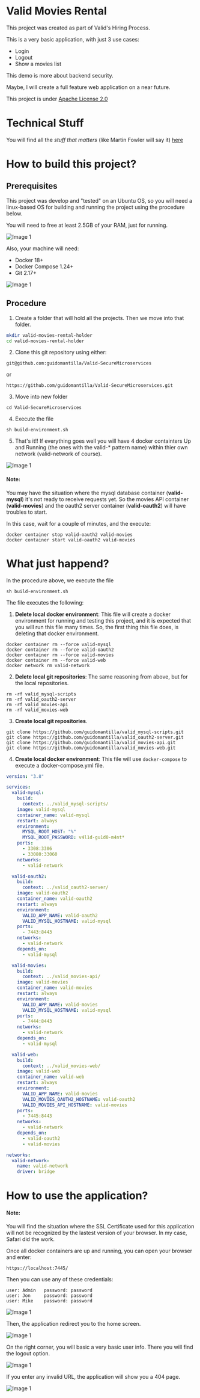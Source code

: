 # Valid  Movies Rental
This project was created as part of Valid's Hiring Process.

This is a very basic application, with just 3 use cases:
* Login
* Logout
* Show a movies list

This demo is more about backend security.

Maybe, I will create a full feature web application on a near future.

This project is under [Apache License 2.0](https://choosealicense.com/licenses/apache-2.0/)

# Technical Stuff
You will find all the *stuff that matters* (like Martin Fowler will say it) [here](TECHME.md)


# How to build this project?

## Prerequisites
This project was develop and "tested" on an Ubuntu OS, so you will need a linux-based OS for building and running the project using the procedure below.

You will need to free at least 2.5GB of your RAM, just for running.

![Image 1](img/docker.png)

Also, your machine will need:
* Docker 18+
* Docker Compose 1.24+
* Git 2.17+

![Image 1](img/prerequisites.png)

## Procedure
1. Create a folder that will hold all the projects. Then we move into that folder.
```bash
mkdir valid-movies-rental-holder
cd valid-movies-rental-holder
```
2. Clone this git repository using either:
```
git@github.com:guidomantilla/Valid-SecureMicroservices
```
or

```
https://github.com/guidomantilla/Valid-SecureMicroservices.git
```
3. Move into new folder

```
cd Valid-SecureMicroservices
```
4. Execute the file

```
sh build-environment.sh
```
5. That's it!! If everything goes well you will have 4 docker containters Up and Running (the ones with the valid-* pattern name) within thier own network (valid-network of course). 

![Image 1](img/docker-status.png)

#### Note: 
You may have the situation where the mysql database container (**valid-mysql**) it's not ready to receive requests yet. So the movies API container (**valid-movies**) and the oauth2 server container (**valid-oauth2**) will have troubles to start.

In this case, wait for a couple of minutes, and the execute:
```
docker container stop valid-oauth2 valid-movies
docker container start valid-oauth2 valid-movies
```

# What just happend? 
In the procedure above, we execute the file 

```
sh build-environment.sh
```
The file executes the following:
1. **Delete local docker environment**: This file will create a docker environment for running and testing this project, and it is expected that you will run this file many times. So, the first thing this file does, is deleting that docker environment. 
```
docker container rm --force valid-mysql
docker container rm --force valid-oauth2
docker container rm --force valid-movies
docker container rm --force valid-web
docker network rm valid-network
```

2. **Delete local git repositories**: The same reasoning from above, but for the local repositories.
```
rm -rf valid_mysql-scripts
rm -rf valid_oauth2-server
rm -rf valid_movies-api
rm -rf valid_movies-web
```

3. **Create local git repositories**.
```
git clone https://github.com/guidomantilla/valid_mysql-scripts.git
git clone https://github.com/guidomantilla/valid_oauth2-server.git
git clone https://github.com/guidomantilla/valid_movies-api.git
git clone https://github.com/guidomantilla/valid_movies-web.git
```

4. **Create local docker environment**: This file will use `docker-compose` to execute a docker-compose.yml file.  
```yml
version: "3.8"

services:
  valid-mysql:
    build:
      context: ../valid_mysql-scripts/
    image: valid-mysql
    container_name: valid-mysql
    restart: always
    environment:
      MYSQL_ROOT_HOST: "%"
      MYSQL_ROOT_PASSWORD: v4l1d-gu1d0-m4nt*
    ports:
      - 3308:3306
      - 33080:33060
    networks:
      - valid-network

  valid-oauth2:
    build:
      context: ../valid_oauth2-server/
    image: valid-oauth2
    container_name: valid-oauth2
    restart: always
    environment:
      VALID_APP_NAME: valid-oauth2
      VALID_MYSQL_HOSTNAME: valid-mysql
    ports:
      - 7443:8443
    networks:
      - valid-network
    depends_on:
      - valid-mysql

  valid-movies:
    build:
      context: ../valid_movies-api/
    image: valid-movies
    container_name: valid-movies
    restart: always
    environment:
      VALID_APP_NAME: valid-movies
      VALID_MYSQL_HOSTNAME: valid-mysql
    ports:
      - 7444:8443
    networks:
      - valid-network
    depends_on:
      - valid-mysql

  valid-web:
    build:
      context: ../valid_movies-web/
    image: valid-web
    container_name: valid-web
    restart: always
    environment:
      VALID_APP_NAME: valid-movies
      VALID_MOVIES_OAUTH2_HOSTNAME: valid-oauth2
      VALID_MOVIES_API_HOSTNAME: valid-movies
    ports:
      - 7445:8443
    networks:
      - valid-network
    depends_on:
      - valid-oauth2
      - valid-movies

networks:
  valid-network:
    name: valid-network
    driver: bridge

```

# How to use the application?

#### Note: 
You will find the situation where the SSL Certificate used for this application will not be recognized by the lastest version of your browser. In my case, Safari did the work.

Once all docker containers are up and running, you can open your browser and enter:
```
https://localhost:7445/
```
Then you can use any of these credentials:
```
user: Admin   password: password
user: Jon     password: password
user: Mike    password: password
```
![Image 1](img/login.png)

Then, the application redirect you to the home screen.

![Image 1](img/home.png)

On the right corner, you will basic a very basic user info. There you will find the logout option.

![Image 1](img/logout.png)

If you enter any invalid URL, the application will show you a 404 page.

![Image 1](img/404.png)